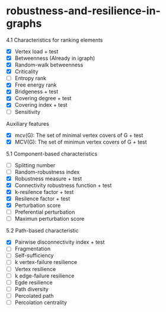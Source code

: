 # robustness-and-resilience-in-graphs

4.1 Characteristics for ranking elements

- [x] Vertex load + test
- [x] Betweenness (Already in igraph)
- [x] Random-walk betweenness
- [x] Criticality
- [ ] Entropy rank
- [x] Free energy rank
- [x] Bridgeness + test
- [x] Covering degree + test
- [x] Covering index + test
- [ ] Sensitivity

Auxiliary features
- [x] mcv(G): The set of minimal vertex covers of G + test
- [x] MCV(G): The set of minimun vertex covers of G + test

5.1 Component-based characteristics

- [ ] Splitting number
- [ ] Random-robustness index
- [x] Robustness measure + test
- [x] Connectivity robustness function + test
- [x] k-resilence factor + test
- [x] Resilence factor + test
- [x] Perturbation score
- [ ] Preferential perturbation
- [ ] Maximun perturbation score

5.2 Path-based characteristic
- [x] Pairwise disconnectivity index + test
- [ ] Fragmentation
- [ ] Self-sufficiency
- [ ] k vertex-failure resilience
- [ ] Vertex resilience
- [ ] k edge-failure resilience
- [ ] Egde resilience
- [ ] Path diversity
- [ ] Percolated path
- [ ] Percolation centrality
